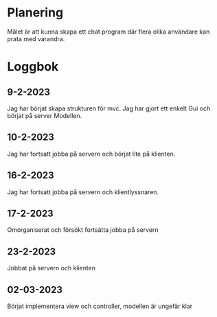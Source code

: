 # Planering

Målet är att kunna skapa ett chat program där flera olika användare kan prata med varandra.

# Loggbok
## 9-2-2023
Jag har börjat skapa strukturen för mvc. Jag har gjort ett enkelt Gui och börjat på server Modellen.

## 10-2-2023
Jag har fortsatt jobba på servern och börjat lite på klienten.

## 16-2-2023
Jag har fortsatt jobba på servern och klientlyssnaren. 

## 17-2-2023
Omorganiserat och försökt fortsätta jobba på servern

## 23-2-2023
Jobbat på servern och klienten

## 02-03-2023
Börjat implementera view och controller, modellen är ungefär klar
